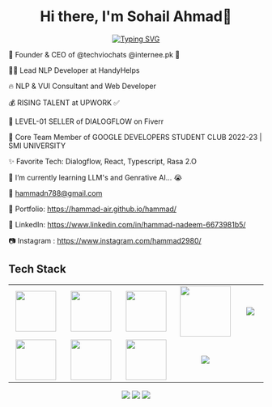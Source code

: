 <body>
  <div align="center">
    <h1> Hi there, I'm Sohail Ahmad👋<a href="https://sohailahmaddev.netlify.app"></h1>
  </div>
<p align="center">
<a href="https://git.io/typing-svg"><img src="https://readme-typing-svg.herokuapp.com?font=Fira+Code&weight=700&size=40&pause=1000&color=040C10&width=735&height=100&lines=MERN+Stack+Developer;Mobile+Application+Developer;AI+%26+Chatbot+Developer" alt="Typing SVG" /></a>
	
<!-- ## My WordPress Course 
- [Mubashar Nouman](https://www.youtube.com/channel/UC6lUUWMyuiibsJzV8BNdaEQ)
 -->

🤵 Founder & CEO of @techviochats @internee.pk 🤖
	
👨‍💻 Lead NLP Developer at HandyHelps

🔥 NLP & VUI Consultant and Web Developer 
	
💰 RISING TALENT at UPWORK ✅

💸 LEVEL-01 SELLER of DIALOGFLOW on Fiverr
	
📢 Core Team Member of GOOGLE DEVELOPERS STUDENT CLUB  2022-23 | SMI UNIVERSITY

✨ Favorite Tech: Dialogflow, React, Typescript, Rasa 2.O

📓 I’m currently learning LLM's and Genrative AI... 😭

📧 hammadn788@gmail.com

🎨 Portfolio: https://hammad-air.github.io/hammad/

💼 LinkedIn: https://www.linkedin.com/in/hammad-nadeem-6673981b5/

📷 Instagram : https://www.instagram.com/hammad2980/
 
<h2>Tech Stack</h2>

<table width="100">
<tr>
    <td align='center' width="200">
        <img src="https://www.svgrepo.com/show/353648/dialogflow.svg" width="80">
    </td>

  <td align='center' width="200">
        <img src="https://upload.wikimedia.org/wikipedia/commons/thumb/c/cb/Google_Assistant_logo.svg/1200px-Google_Assistant_logo.svg.png"  width="80">
    </td>
 <td align='center' width="200">
        <img src="https://github.com/abranhe/programming-languages-logos/blob/master/src/javascript/javascript.svg" width="80">
    </td>
 <td align='center' width="200">
        <img src="https://fiverr-res.cloudinary.com/npm-assets/layout-server/fiverr-og-logo.5fd6463.png" width="100">
    </td>
 <td align='center' width="200">
        <img src="https://www.vectorlogo.zone/logos/reactjs/reactjs-ar21.svg">
    </td>
 
</tr>
 
<tr>
    <td align='center'>
        <img src="https://upload.wikimedia.org/wikipedia/commons/thumb/3/38/HTML5_Badge.svg/600px-HTML5_Badge.svg.png"  width="80">
    </td>
    <td align='center'>
        <img src="https://upload.wikimedia.org/wikipedia/commons/thumb/4/4c/Typescript_logo_2020.svg/1200px-Typescript_logo_2020.svg.png" width="80">
    </td>
 <td align='center'>
        <img src="https://github.com/bestofjs/bestofjs-webui/blob/master/public/logos/vscode.svg" width="80">
    </td>
     <td align='center'>
        <img src="https://download.logo.wine/logo/Amazon_Alexa/Amazon_Alexa-Logo.wine.png">
    </td>
</tr>
 

    
</table>
</p>
<p align="center">
<a href="https://www.linkedin.com/in/hammad-nadeem-6673981b5/"><img src="https://img.shields.io/badge/-Hammad%20Sheikh-0077B5?style=flat&logo=Linkedin&logoColor=white"/></a>
<a href="mailto:hammadn788@gmail.com"><img src="https://img.shields.io/badge/-hammadn788@gmail.com-D14836?style=flat&logo=Gmail&logoColor=white"/></a>
<a href="https://www.instagram.com/hammad2980/"><img src="https://img.shields.io/badge/-@hammad2980-E4405F?style=flat&logo=Instagram&logoColor=white"/></a>
 </p>
 
<br>
